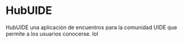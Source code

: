 # HubUIDE
HubUIDE una aplicación de encuentros para la comunidad UIDE que permite a los usuarios conocerse. lol
